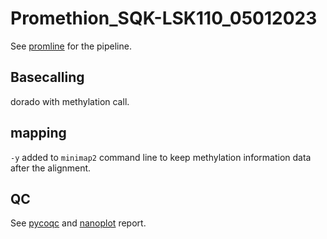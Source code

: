 # Promethion_SQK-LSK110_05012023

See [promline](https://github.com/ziphra/promline) for the pipeline.

## Basecalling 
dorado with methylation call.

## mapping 
`-y` added to `minimap2` command line to keep methylation information data after the alignment.

## QC 
See [pycoqc](https://raw.githack.com/ziphra/long_reads/main/Promethion_SQK-LSK110_05012023/qc/Promethion_SQK-LSK110_05012023QC.html) and [nanoplot](https://raw.githack.com/ziphra/long_reads/main/Promethion_SQK-LSK110_05012023/qc/nanoplot/NanoPlot-report.html) report. 